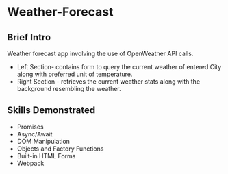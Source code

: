 # Weather-Forecast

## Brief Intro
Weather forecast app involving the use of OpenWeather API calls.
- Left Section- contains form to query the current weather of entered City along with preferred unit of temperature.
- Right Section - retrieves the current weather stats along with the background resembling the weather.


## Skills Demonstrated
- Promises
- Async/Await
- DOM Manipulation
- Objects and Factory Functions
- Built-in HTML Forms
- Webpack